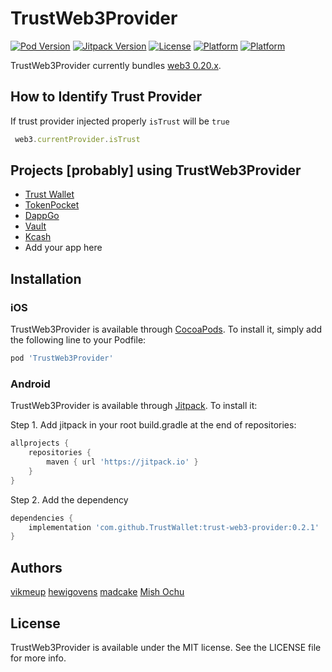 # TrustWeb3Provider

[![Pod Version](https://img.shields.io/cocoapods/v/TrustWeb3Provider.svg?style=flat)](http://cocoapods.org/pods/TrustWeb3Provider)
[![Jitpack Version](https://jitpack.io/v/TrustWallet/trust-web3-provider.svg)](https://jitpack.io/#TrustWallet/trust-web3-provider/0.2.1)
[![License](https://img.shields.io/cocoapods/l/TrustWeb3Provider.svg?style=flat)](http://cocoapods.org/pods/TrustWeb3Provider)
[![Platform](https://img.shields.io/cocoapods/p/TrustWeb3Provider.svg?style=flat)](http://cocoapods.org/pods/TrustWeb3Provider)
[![Platform](https://img.shields.io/badge/platform-android-lightgrey.svg)](https://jitpack.io/#TrustWallet/trust-web3-provider/0.2.1)

TrustWeb3Provider currently bundles [web3 0.20.x](https://github.com/TrustWallet/trust-web3-provider/blob/master/src/package.json#L21).

## How to Identify Trust Provider

If trust provider injected properly `isTrust` will be `true`

```javascript
 web3.currentProvider.isTrust
```

## Projects [probably] using TrustWeb3Provider

- [Trust Wallet](https://trustwallet.com/)
- [TokenPocket](https://tokenpocket.jp/)
- [DappGo](https://www.cmcmbc.com/en-us/)
- [Vault](https://vault.io)
- [Kcash](https://www.kcash.com/)
- Add your app here

## Installation

### iOS

TrustWeb3Provider is available through [CocoaPods](http://cocoapods.org). To install
it, simply add the following line to your Podfile:

```ruby
pod 'TrustWeb3Provider'
```

### Android

TrustWeb3Provider is available through [Jitpack](https://jitpack.io). To install it:

Step 1. Add jitpack in your root build.gradle at the end of repositories:

```groovy
allprojects {
    repositories {
        maven { url 'https://jitpack.io' }
    }
}
```

Step 2. Add the dependency

```groovy
dependencies {
    implementation 'com.github.TrustWallet:trust-web3-provider:0.2.1'
}
```

## Authors

[vikmeup](https://github.com/vikmeup)
[hewigovens](https://github.com/hewigovens)
[madcake](https://github.com/madcake)
[Mish Ochu](https://github.com/mishfit)

## License

TrustWeb3Provider is available under the MIT license. See the LICENSE file for more info.
